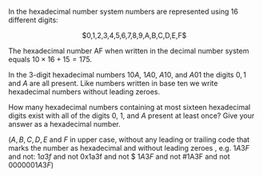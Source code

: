 In the hexadecimal number system numbers are represented using $16$ different digits:

<p align="center">$0,1,2,3,4,5,6,7,8,9,A,B,C,D,E,F$</p>

The hexadecimal number AF when written in the decimal number system equals $10 \times 16 + 15 = 175$.

In the $3$-digit hexadecimal numbers $10A$, $1A0$, $A10$, and $A01$ the digits $0,1$ and $A$ are all present.
Like numbers written in base ten we write hexadecimal numbers without leading zeroes.

How many hexadecimal numbers containing at most sixteen hexadecimal digits exist with all of the digits $0$, $1$, and $A$ present at least once?
Give your answer as a hexadecimal number.

($A,B,C,D,E$ and $F$ in upper case, without any leading or trailing code that marks the number as hexadecimal and without leading zeroes , e.g. $1A3F$ and not: $1a3f$ and not 0x1a3f and not \$ $1A3F$ and not #1A3F and not $0000001A3F$)